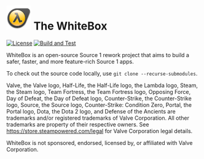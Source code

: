# ![Logo](apps/half-life-2/resources/half-life-2_product-64.png) The WhiteBox

[![License](https://img.shields.io/github/license/The-White-Box/whitebox.svg)](./LICENSE)
[![Build and Test](https://github.com/The-White-Box/whitebox/actions/workflows/cmake.yml/badge.svg?branch=master)](https://github.com/The-White-Box/whitebox/actions/workflows/cmake.yml)

WhiteBox is an open-source Source 1 rework project that aims to build a safer,
faster, and more feature-rich Source 1 apps.

To check out the source code locally, use `git clone --recurse-submodules`.

Valve, the Valve logo, Half-Life, the Half-Life logo, the Lambda logo, Steam,
the Steam logo, Team Fortress, the Team Fortress logo, Opposing Force, Day of
Defeat, the Day of Defeat logo, Counter-Strike, the Counter-Strike logo, Source,
the Source logo, Counter-Strike: Condition Zero, Portal, the Portal logo, Dota,
the Dota 2 logo, and Defense of the Ancients are trademarks and/or registered
trademarks of Valve Corporation. All other trademarks are property of their
respective owners. See
https://store.steampowered.com/legal for Valve Corporation legal details.

WhiteBox is not sponsored, endorsed, licensed by, or affiliated with Valve
Corporation.
